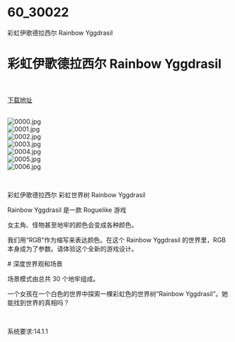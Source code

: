 # 60_30022
彩虹伊歌德拉西尔 Rainbow Yggdrasil
# 彩虹伊歌德拉西尔 Rainbow Yggdrasil
 <br/></br>
[下载地址](https://www.switch520.cc/article/30022 "下载地址")
<br/></br>

<p><img title="0000.jpg" src="https://www.switch520.cc/muke_img/2022_04_21_40d3c798aed2f.jpg" alt="0000.jpg"><br>
<img title="0001.jpg" src="https://www.switch520.cc/muke_img/2022_04_21_ad71fdc797500.jpg" alt="0001.jpg"><br>
<img title="0002.jpg" src="https://www.switch520.cc/muke_img/2022_04_21_fbb876e923f60.jpg" alt="0002.jpg"><br>
<img title="0003.jpg" src="https://www.switch520.cc/muke_img/2022_04_21_c2cc91746cd90.jpg" alt="0003.jpg"><br>
<img title="0004.jpg" src="https://www.switch520.cc/muke_img/2022_04_21_b436cb5f87713.jpg" alt="0004.jpg"><br>
<img title="0005.jpg" src="https://www.switch520.cc/muke_img/2022_04_21_c95fcb70fa828.jpg" alt="0005.jpg"><br>
<img title="0006.jpg" src="https://www.switch520.cc/muke_img/2022_04_21_7dd9978914673.jpg" alt="0006.jpg"></p>
<p>&nbsp;</p>
<p>彩虹伊歌德拉西尔 彩虹世界树 Rainbow Yggdrasil</p>
<p>Rainbow Yggdrasil 是一款 Roguelike 游戏</p>
<p>女主角、怪物甚至地牢的颜色会变成各种颜色。</p>
<p>我们用“RGB”作为缩写来表达颜色。在这个 Rainbow Yggdrasil 的世界里，RGB 本身成为了参数。请体验这个全新的游戏设计。</p>
<p># 深度世界观和场景</p>
<p>场景模式由总共 30 个地牢组成。</p>
<p>一个女孩在一个白色的世界中探索一棵彩虹色的世界树“Rainbow Yggdrasil”。她能找到世界的真相吗？</p>
<p>&nbsp;</p>
<p>系统要求:14.1.1</p>



